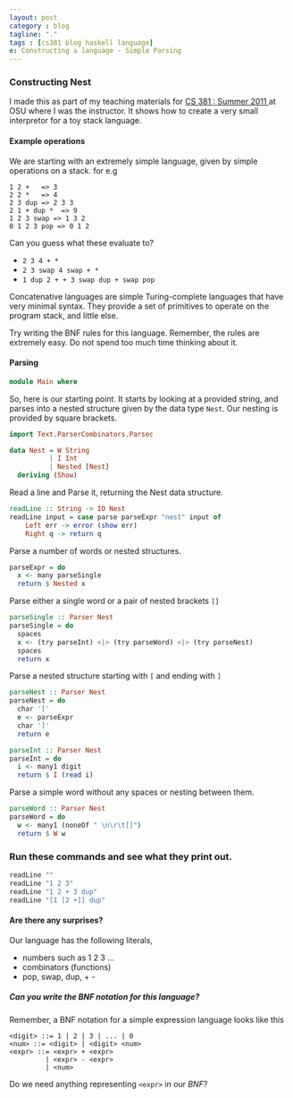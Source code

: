 ```yaml
---
layout: post
category : blog
tagline: "."
tags : [cs381 blog haskell language]
e: Constructing a language - Simple Parsing
---
```


### Constructing Nest

I made this as part of my teaching materials for [CS 381 : Summer 2011 ](/ta/2011/07/01/cs381/) at OSU where I was the instructor. It shows how to create a very small interpretor for a toy stack language.

#### Example operations

We are starting with an extremely simple language, given by simple
operations on a stack. for e.g

~~~
1 2 +   => 3
2 2 *   => 4
2 3 dup => 2 3 3
2 1 + dup *  => 9
1 2 3 swap => 1 3 2
0 1 2 3 pop => 0 1 2
~~~

Can you guess what these evaluate to?

* `2 3 4 + *`
* `2 3 swap 4 swap + *`
* `1 dup 2 + + 3 swap dup + swap pop`

Concatenative languages are simple Turing-complete languages that have very minimal syntax. They provide a set of primitives to operate on the program stack, and little else.

Try writing the BNF rules for this language. Remember, the rules are extremely easy. Do not spend too much time thinking about it.

#### Parsing

~~~ haskell
module Main where
~~~

So, here is our starting point. It starts by looking at a provided string, and parses into a nested
structure given by the data type `Nest`. Our nesting is provided by square brackets.

~~~ haskell
import Text.ParserCombinators.Parsec

data Nest = W String
          | I Int
          | Nested [Nest]
  deriving (Show)
~~~

Read a line and Parse it, returning the Nest data structure.

~~~ haskell
readLine :: String -> IO Nest
readLine input = case parse parseExpr "nest" input of
    Left err -> error (show err)
    Right q -> return q
~~~

Parse a number of words or nested structures.

~~~ haskell
parseExpr = do
  x <- many parseSingle
  return $ Nested x
~~~

Parse either a single word or a pair of nested brackets `[]`

~~~ haskell
parseSingle :: Parser Nest
parseSingle = do
  spaces
  x <- (try parseInt) <|> (try parseWord) <|> (try parseNest)
  spaces
  return x
~~~

Parse a nested structure starting with `[` and ending with `]`

~~~ haskell
parseNest :: Parser Nest
parseNest = do
  char '['
  e <- parseExpr
  char ']'
  return e

parseInt :: Parser Nest
parseInt = do
  i <- many1 digit
  return $ I (read i)
~~~

Parse a simple word without any spaces or nesting between them.

~~~ haskell
parseWord :: Parser Nest
parseWord = do
  w <- many1 (noneOf " \n\r\t[]")
  return $ W w
~~~

### Run these commands and see what they print out.

~~~ haskell
readLine ""
readLine "1 2 3"
readLine "1 2 + 3 dup"
readLine "[1 [2 +]] dup"
~~~

#### Are there any surprises?

Our language has the following literals,

* numbers such as 1 2 3 ...
* combinators (functions) 
* pop, swap, dup, + -

##### Can you write the BNF notation for this language?

Remember, a BNF notation for a simple expression language looks like this

~~~
<digit> ::= 1 | 2 | 3 | ... | 0
<num> ::= <digit> | <digit> <num>
<expr> ::= <expr> + <expr>
         | <expr> - <expr>
         | <num>
~~~

Do we need anything representing `<expr>` in our *BNF*?

